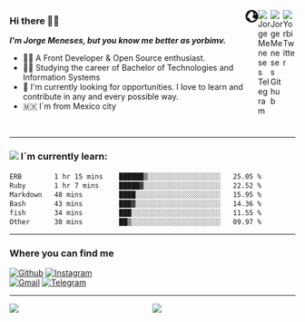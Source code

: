 
<!-- Your badges
You can use the website to generate badges: https://shields.io/
-->
  
<p>
  <a href="https://twitter.com/Sr_answer">
    <img align="right" alt="Yorbi Twitter" width="22px" src="https://cdn.jsdelivr.net/npm/simple-icons@v3/icons/twitter.svg" />
  </a>
  <a href="https://github.com/yorbimv">
    <img align="right" alt="Jorge Meneses Github" width="22px" src="https://cdn.jsdelivr.net/npm/simple-icons@v3/icons/github.svg" />
  </a>
  <a href="https://t.me/yorbimv">
    <img align="right" alt="Jorge Meneses Telegram" width="22px" src="https://cdn.jsdelivr.net/npm/simple-icons@v3/icons/telegram.svg" />
  </a>
<a href="https://jorgemeneses.herokuapp.com/">
    <img align="right" alt="Sitio Web" width="22px" src="https://raw.githubusercontent.com/iconic/open-iconic/master/svg/globe.svg" />
  </a>

 <!--
  <a href="https://www.linkedin.com/in/">
    <img align="right" alt="Linkdein" width="22px" src="https://cdn.jsdelivr.net/npm/simple-icons@v3/icons/linkedin.svg" />
  </a>
   -->
</p>


### Hi there ✌🏻

***I'm Jorge Meneses, but you know me better as yorbimv.***


- 👨‍💻 A Front Developer & Open Source enthusiast.
- 👨‍🎓 Studying the career of Bachelor of Technologies and Information Systems
- 🚧 I'm currently looking for opportunities. I love to learn and contribute in any and every possible way.
- 🇲🇽 I`m from Mexico city


<br>

---
### <img src="https://media.giphy.com/media/WUlplcMpOCEmTGBtBW/giphy.gif" width="30"> I´m currently learn: 


<!--START_SECTION:waka-->

```text
ERB        1 hr 15 mins    ██████▒░░░░░░░░░░░░░░░░░░   25.05 %
Ruby       1 hr 7 mins     █████▓░░░░░░░░░░░░░░░░░░░   22.52 %
Markdown   48 mins         ████░░░░░░░░░░░░░░░░░░░░░   15.95 %
Bash       43 mins         ███▓░░░░░░░░░░░░░░░░░░░░░   14.36 %
fish       34 mins         ███░░░░░░░░░░░░░░░░░░░░░░   11.55 %
Other      30 mins         ██▒░░░░░░░░░░░░░░░░░░░░░░   09.97 %
```

<!--END_SECTION:waka-->


---


### Where you can find me

[![Github](https://img.shields.io/badge/-Github-333?style=flat&logo=Github&logoColor=white)](https://github.com/yorbimv)
[![Instagram](https://img.shields.io/badge/-Instagram-c13584?style=flat&labelColor=c13584&logo=instagram&logoColor=white)](https://www.instagram.com/yorbimv/)
<br>
[![Gmail](https://img.shields.io/badge/Gmail-D14836?style=for-the-badge&logo=gmail&logoColor=white)](mailto:yorbimv1@gmail.com)
[![Telegram](https://img.shields.io/badge/Telegram-2CA5E0?style=for-the-badge&logo=telegram&logoColor=white)](https://t.me/yorbimv)

<!-- [![Linkedin](https://img.shields.io/badge/-LinkedIn-blue?style=flat&logo=Linkedin&logoColor=white)]() -->

____

<p>
  <img width="30%" align="left" src="https://github-readme-stats.vercel.app/api/top-langs/?username=yorbimv&show_icons=true" />
	<img width="50%" align="right" src="https://github-readme-stats.vercel.app/api?username=yorbimv&show_icons=true&hide_border=true" />
</p>
